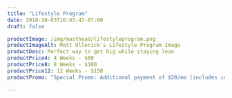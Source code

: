 ```yaml
---
title: "Lifestyle Program"
date: 2018-10-03T16:43:47-07:00
draft: false

productImage: /img/masthead/lifestyleprogram.png
productImageAlt: Matt Ullerick's Lifestyle Program Image
productDesc: Perfect way to get big while staying lean
productPrice4: 4 Weeks - $60
productPrice8: 8 Weeks - $100
productPrice12: 12 Weeks - $150
productPromo: "Special Promo: Additional payment of $20/mo (includes info on mental health, mindset training, how to balance ordinary life with your fitness goals)"

---
```


